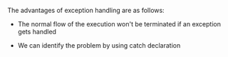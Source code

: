 The advantages of exception handling are as follows:

- The normal flow of the execution won't be terminated if an exception
  gets handled

- We can identify the problem by using catch declaration